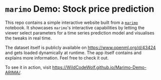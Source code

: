 # `marimo` Demo:  Stock price prediction

This repo contains a simple interactive website built from a [`marimo`](https://marimo.io) notebook.
It showcases `marimo`'s interactive capabilities by letting the viewer select parameters for a time
series prediction model and visualises the tweaks in real time.

The dataset itself is publicly available on https://www.openml.org/d/43424 and gets loaded dynamically
at runtime.  The app itself contains and explains more information.  Feel free to check it out.

To see it in action, visit https://WildCodeWolf.github.io/Marimo-Demo-ARIMA/.

